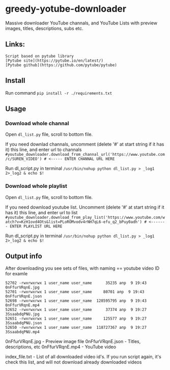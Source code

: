 # greedy-yotube-downloader
Massive downloader YouTube channals, and YouTube Lists with preview images, titles, descriptions, subs etc.

## Links:
	Script based on pytube library
	[Pytube site](https://pytube.io/en/latest/)
	[Pytube github](https://github.com/pytube/pytube)

## Install
Run command `pip install -r ./requirements.txt`

## Usage 

### Download whole channal
Open `dl_list.py` file, scroll to bottom file.

If you need downlad channals, uncomment (delete '#' at start string if it has it) this line, and enter url to channals
`#youtube_downloader.download_from_channal_url('https://www.youtube.com/c/SUREN_VIDEO') # <----- ENTER CHANNAL URL HERE`

Run dl_script.py in terminal
`/usr/bin/nohup python dl_list.py > _log1 2>_log2 & echo $!`

### Download whole playlist
Open `dl_list.py` file, scroll to bottom file.

If you need download youtube list. Uncomment (delete '#' at start string if it has it) this line, and enter url to list
`#youtube_downloader.download_from_play_list('https://www.youtube.com/watch?v=KzH1ovd4Ots&list=PLoROMvodv4rNH7qL6-efu_q2_bPuy0adh') # <------- ENTER PLAYLIST URL HERE`

Run dl_script.py in terminal
`/usr/bin/nohup python dl_list.py > _log1 2>_log2 & echo $!`

## Output info
After downloading you see sets of files, with naming == youtube video ID for examle 

```
52702 -rwxrwxrwx 1 user_name user_name      35235 апр  9 19:43  0nFfurVRqnE.jpg
52701 -rwxrwxrwx 1 user_name user_name     80701 апр  9 19:43  0nFfurVRqnE.json
52698 -rwxrwxrwx 1 user_name user_name  128595795 апр  9 19:43  0nFfurVRqnE.mp4
52652 -rwxrwxrwx 1 user_name user_name      37374 апр  9 19:27  3SsaabdqPNU.jpg
52651 -rwxrwxrwx 1 user_name user_name     125577 апр  9 19:27  3SsaabdqPNU.json
52650 -rwxrwxrwx 1 user_name user_name  118727367 апр  9 19:27  3SsaabdqPNU.mp4
```

0nFfurVRqnE.jpg - Preview image file
0nFfurVRqnE.json - Titles, descriptions, etc
0nFfurVRqnE.mp4 - YouTube video


index_file.txt - List of all downloaded video id's. If you run script again, it's check this list, and will not download already downloaded videos